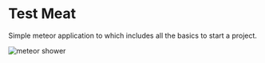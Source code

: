 Test Meat
==========

Simple meteor application to which includes all the basics to start a project.

![meteor shower](http://i.giphy.com/fBbrOyzyUFLDq.gif)
